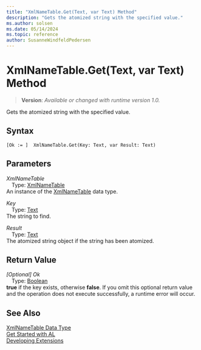 ```yaml
---
title: "XmlNameTable.Get(Text, var Text) Method"
description: "Gets the atomized string with the specified value."
ms.author: solsen
ms.date: 05/14/2024
ms.topic: reference
author: SusanneWindfeldPedersen
---
```

[//]: # (START>DO_NOT_EDIT)
[//]: # (IMPORTANT:Do not edit any of the content between here and the END>DO_NOT_EDIT.)
[//]: # (Any modifications should be made in the .xml files in the ModernDev repo.)
# XmlNameTable.Get(Text, var Text) Method
> **Version**: _Available or changed with runtime version 1.0._

Gets the atomized string with the specified value.


## Syntax
```AL
[Ok := ]  XmlNameTable.Get(Key: Text, var Result: Text)
```
## Parameters
*XmlNameTable*  
&emsp;Type: [XmlNameTable](xmlnametable-data-type.md)  
An instance of the [XmlNameTable](xmlnametable-data-type.md) data type.  

*Key*  
&emsp;Type: [Text](../text/text-data-type.md)  
The string to find.  

*Result*  
&emsp;Type: [Text](../text/text-data-type.md)  
The atomized string object if the string has been atomized.  


## Return Value
*[Optional] Ok*  
&emsp;Type: [Boolean](../boolean/boolean-data-type.md)  
**true** if the key exists, otherwise **false**. If you omit this optional return value and the operation does not execute successfully, a runtime error will occur.  


[//]: # (IMPORTANT: END>DO_NOT_EDIT)
## See Also
[XmlNameTable Data Type](xmlnametable-data-type.md)  
[Get Started with AL](../../devenv-get-started.md)  
[Developing Extensions](../../devenv-dev-overview.md)